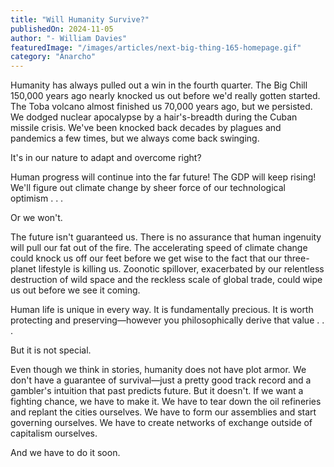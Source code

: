 ```yaml
---
title: "Will Humanity Survive?"
publishedOn: 2024-11-05
author: "- William Davies"
featuredImage: "/images/articles/next-big-thing-165-homepage.gif"
category: "Anarcho"
---
```


Humanity has always pulled out a win in the fourth quarter. The Big Chill 150,000 years ago nearly knocked us out before we'd really gotten started. The Toba volcano almost finished us 70,000 years ago, but we persisted. We dodged nuclear apocalypse by a hair's-breadth during the Cuban missile crisis. We've been knocked back decades by plagues and pandemics a few times, but we always come back swinging.

It's in our nature to adapt and overcome right?

Human progress will continue into the far future! The GDP will keep rising! We'll figure out climate change by sheer force of our technological optimism . . .

Or we won't.

The future isn't guaranteed us. There is no assurance that human ingenuity will pull our fat out of the fire. The accelerating speed of climate change could knock us off our feet before we get wise to the fact that our three-planet lifestyle is killing us. Zoonotic spillover, exacerbated by our relentless destruction of wild space and the reckless scale of global trade, could wipe us out before we see it coming.

Human life is unique in every way. It is fundamentally precious. It is worth protecting and preserving—however you philosophically derive that value . . .

But it is not special.

Even though we think in stories, humanity does not have plot armor. We don't have a guarantee of survival—just a pretty good track record and a gambler's intuition that past predicts future. But it doesn't. If we want a fighting chance, we have to make it. We have to tear down the oil refineries and replant the cities ourselves. We have to form our assemblies and start governing ourselves. We have to create networks of exchange outside of capitalism ourselves.

And we have to do it soon.
